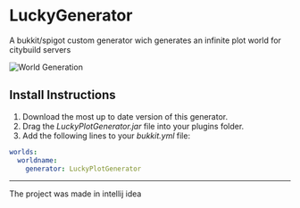 # LuckyGenerator
A bukkit/spigot custom generator wich generates an infinite plot world for citybuild servers

![World Generation](https://imgur.com/a/O8OQMlS)

## Install Instructions
1. Download the most up to date version of this generator.
2. Drag the _LuckyPlotGenerator.jar_ file into your plugins folder.
3. Add the following lines to your _bukkit.yml_ file:
```yaml
worlds:
  worldname:
    generator: LuckyPlotGenerator
```

---
The project was made in intellij idea
